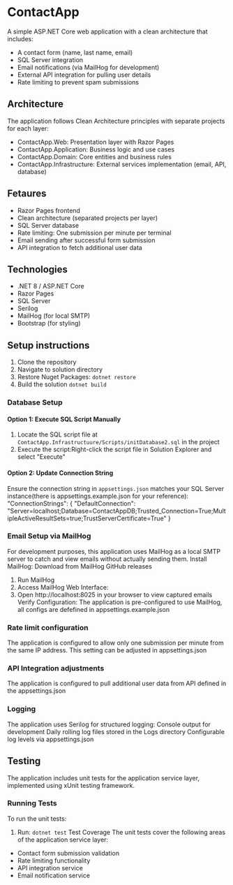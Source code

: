 # ContactApp
A simple ASP.NET Core web application with a clean architecture that includes:

- A contact form (name, last name, email)
- SQL Server integration
- Email notifications (via MailHog for development)
- External API integration for pulling user details
- Rate limiting to prevent spam submissions

## Architecture
The application follows Clean Architecture principles with separate projects for each layer:
- ContactApp.Web: Presentation layer with Razor Pages
- ContactApp.Application: Business logic and use cases
- ContactApp.Domain: Core entities and business rules
- ContactApp.Infrastructure: External services implementation (email, API, database)

## Fetaures
- Razor Pages frontend
- Clean architecture (separated projects per layer)
- SQL Server database
- Rate limiting: One submission per minute per terminal
- Email sending after successful form submission
- API integration to fetch additional user data

## Technologies
- .NET 8 / ASP.NET Core
- Razor Pages
- SQL Server
- Serilog
- MailHog (for local SMTP)
- Bootstrap (for styling)

## Setup instructions
1. Clone the repository
2. Navigate to solution directory
3. Restore Nuget Packages: `dotnet restore`
4. Build the solution `dotnet build`

### Database Setup

#### Option 1: Execute SQL Script Manually
1. Locate the SQL script file at `ContactApp.Infrastructuure/Scripts/initDatabase2.sql` in the project
2. Execute the script:Right-click the script file in Solution Explorer and select "Execute"
#### Option 2: Update Connection String
Ensure the connection string in `appsettings.json` matches your SQL Server instance(there is appsettings.example.json for your reference):
"ConnectionStrings": {
  "DefaultConnection": "Server=localhost;Database=ContactAppDB;Trusted_Connection=True;MultipleActiveResultSets=true;TrustServerCertificate=True"
}

### Email Setup via MailHog
For development purposes, this application uses MailHog as a local SMTP server to catch and view emails without actually sending them.
Install MailHog:
Download from MailHog GitHub releases
1. Run MailHog
2. Access MailHog Web Interface:
3. Open http://localhost:8025 in your browser to view captured emails
Verify Configuration:
The application is pre-configured to use MailHog, all configs are defefined in appsettings.example.json

### Rate limit configuration
The application is configured to allow only one submission per minute from the same IP address. 
This setting can be adjusted in appsettings.json

### API Integration adjustments
The application is configured to pull additional user data from API defined in the appsettings.json

### Logging
The application uses Serilog for structured logging:
Console output for development
Daily rolling log files stored in the Logs directory
Configurable log levels via appsettings.json

## Testing
The application includes unit tests for the application service layer, implemented using xUnit testing framework.
### Running Tests
To run the unit tests:
1. Run: `dotnet test`
Test Coverage
The unit tests cover the following areas of the application service layer:
- Contact form submission validation
- Rate limiting functionality
- API integration service
- Email notification service

